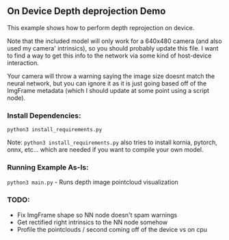## On Device Depth deprojection Demo
This example shows how to perform depth reprojection on device.

Note that the included model will only work for a 640x480 camera (and also used my camera' intrinsics),
so you should probably update this file. I want to find a way to get this info to the network via some kind of host-device interaction.

Your camera will throw a warning saying the image size doesnt match the neural network, but you can ignore it as it is 
just going based off of the ImgFrame metadata (which I should update at some point using a script node).

### Install Dependencies:
`python3 install_requirements.py`

Note: `python3 install_requirements.py` also tries to install kornia, pytorch, onnx, etc... which are needed if you want to 
compile your own model.

### Running Example As-Is:
`python3 main.py` - Runs depth image pointcloud visualization

### TODO:
- Fix ImgFrame shape so NN node doesn't spam warnings
- Get rectified right intrinsics to the NN node somehow
- Profile the pointclouds / second coming off of the device vs on cpu 
